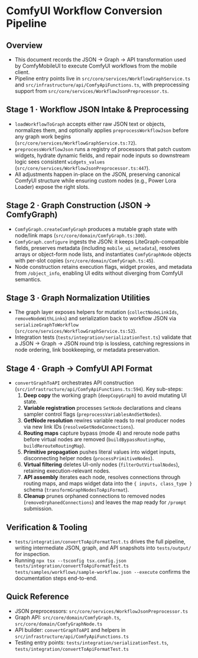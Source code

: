 ﻿# ComfyUI Workflow Conversion Pipeline

## Overview
- This document records the JSON → Graph → API transformation used by ComfyMobileUI to execute ComfyUI workflows from the mobile client.
- Pipeline entry points live in `src/core/services/WorkflowGraphService.ts` and `src/infrastructure/api/ComfyApiFunctions.ts`, with preprocessing support from `src/core/services/WorkflowJsonPreprocessor.ts`.

## Stage 1 · Workflow JSON Intake & Preprocessing
- `loadWorkflowToGraph` accepts either raw JSON text or objects, normalizes them, and optionally applies `preprocessWorkflowJson` before any graph work begins (`src/core/services/WorkflowGraphService.ts:72`).
- `preprocessWorkflowJson` runs a registry of processors that patch custom widgets, hydrate dynamic fields, and repair node inputs so downstream logic sees consistent `widgets_values` (`src/core/services/WorkflowJsonPreprocessor.ts:447`).
- All adjustments happen in-place on the JSON, preserving canonical ComfyUI structure while ensuring custom nodes (e.g., Power Lora Loader) expose the right slots.

## Stage 2 · Graph Construction (JSON → ComfyGraph)
- `ComfyGraph.createComfyGraph` produces a mutable graph state with node/link maps (`src/core/domain/ComfyGraph.ts:300`).
- `ComfyGraph.configure` ingests the JSON: it keeps LiteGraph-compatible fields, preserves metadata (including `mobile_ui_metadata`), resolves arrays or object-form node lists, and instantiates `ComfyGraphNode` objects with per-slot copies (`src/core/domain/ComfyGraph.ts:45`).
- Node construction retains execution flags, widget proxies, and metadata from `/object_info`, enabling UI edits without diverging from ComfyUI semantics.

## Stage 3 · Graph Normalization Utilities
- The graph layer exposes helpers for mutation (`collectNodeLinkIds`, `removeNodeWithLinks`) and serialization back to workflow JSON via `serializeGraphToWorkflow` (`src/core/services/WorkflowGraphService.ts:52`).
- Integration tests (`tests/integration/serializationTest.ts`) validate that a JSON → Graph → JSON round trip is lossless, catching regressions in node ordering, link bookkeeping, or metadata preservation.

## Stage 4 · Graph → ComfyUI API Format
- `convertGraphToAPI` orchestrates API construction (`src/infrastructure/api/ComfyApiFunctions.ts:594`). Key sub-steps:
  1. **Deep copy** the working graph (`deepCopyGraph`) to avoid mutating UI state.
  2. **Variable registration** processes `SetNode` declarations and cleans sampler control flags (`preprocessVariablesAndSetNodes`).
  3. **GetNode resolution** rewires variable reads to real producer nodes via new link IDs (`resolveGetNodeConnections`).
  4. **Routing maps** capture bypass (mode 4) and reroute node paths before virtual nodes are removed (`buildBypassRoutingMap`, `buildRerouteRoutingMap`).
  5. **Primitive propagation** pushes literal values into widget inputs, disconnecting helper nodes (`processPrimitiveNodes`).
  6. **Virtual filtering** deletes UI-only nodes (`filterOutVirtualNodes`), retaining execution-relevant nodes.
  7. **API assembly** iterates each node, resolves connections through routing maps, and maps widget data into the `{ inputs, class_type }` schema (`transformGraphNodesToApiFormat`).
  8. **Cleanup** prunes orphaned connections to removed nodes (`removeOrphanedConnections`) and leaves the map ready for `/prompt` submission.

## Verification & Tooling
- `tests/integration/convertToApiFormatTest.ts` drives the full pipeline, writing intermediate JSON, graph, and API snapshots into `tests/output/` for inspection.
- Running `npx tsx --tsconfig tsx.config.json tests/integration/convertToApiFormatTest.ts tests/samples/workflows/sample-workflow.json --execute` confirms the documentation steps end-to-end.

## Quick Reference
- JSON preprocessors: `src/core/services/WorkflowJsonPreprocessor.ts`
- Graph API: `src/core/domain/ComfyGraph.ts`, `src/core/domain/ComfyGraphNode.ts`
- API builder: `convertGraphToAPI` and helpers in `src/infrastructure/api/ComfyApiFunctions.ts`
- Testing entry points: `tests/integration/serializationTest.ts`, `tests/integration/convertToApiFormatTest.ts`
